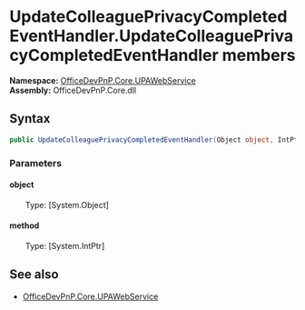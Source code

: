 # UpdateColleaguePrivacyCompletedEventHandler.UpdateColleaguePrivacyCompletedEventHandler members 
**Namespace:** [OfficeDevPnP.Core.UPAWebService](OfficeDevPnP.Core.UPAWebService.md)  
**Assembly:** OfficeDevPnP.Core.dll  
## Syntax
```C#
public UpdateColleaguePrivacyCompletedEventHandler(Object object, IntPtr method)
```
### Parameters
#### object
&emsp;&emsp;Type: [System.Object] 
#### 
#### method
&emsp;&emsp;Type: [System.IntPtr] 
#### 
## See also
- [OfficeDevPnP.Core.UPAWebService](OfficeDevPnP.Core.UPAWebService.md)
